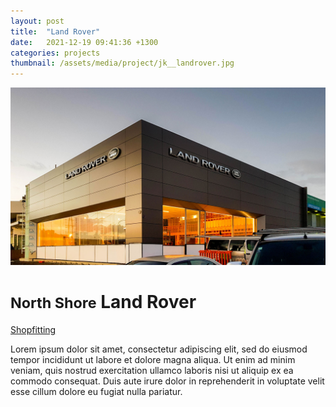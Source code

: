 ```yaml
---
layout: post
title:  "Land Rover"
date:   2021-12-19 09:41:36 +1300
categories: projects
thumbnail: /assets/media/project/jk__landrover.jpg
---
```



<div class="project__wrapper clearfix">

  <div class="project__hero">
    <img class="project__hero-media" src="/assets/media/project/jk__landrover.jpg" alt="Land Rover">
  </div>

  <div class="project__heading">
    <h1 class="project__title"><small>North Shore</small> Land Rover</h1>
    <p class="project__meta"><a href="#" class="project__tag">Shopfitting</a> <span class="project__year"></span></p>
  </div>

  <div class="project__desc">
    <p>Lorem ipsum dolor sit amet, consectetur adipiscing elit, sed do eiusmod tempor incididunt ut labore et dolore magna aliqua. Ut enim ad minim veniam, quis nostrud exercitation ullamco laboris nisi ut aliquip ex ea commodo consequat. Duis aute irure dolor in reprehenderit in voluptate velit esse cillum dolore eu fugiat nulla pariatur.</p>
  </div>

</div>



